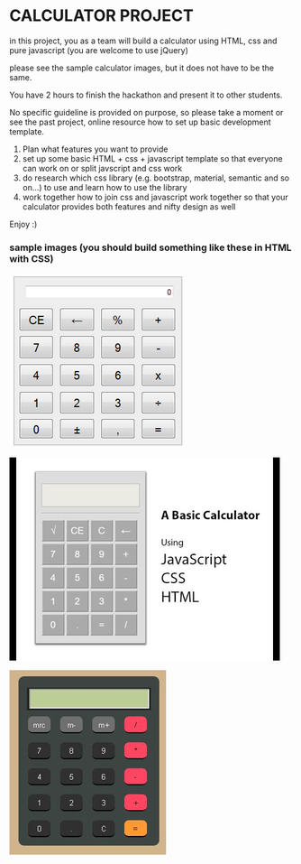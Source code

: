 # CALCULATOR PROJECT

in this project, you as a team will build a calculator using HTML, css and pure javascript (you are welcome to use jQuery)

please see the sample calculator images, but it does not have to be the same.

You have 2 hours to finish the hackathon and present it to other students.

No specific guideline is provided on purpose, so please take a moment or see the past project, online resource how to set up basic development template.

1. Plan what features you want to provide
2. set up some basic HTML + css + javascript template so that everyone can work on or split javscript and css work
3. do research which css library (e.g. bootstrap, material, semantic and so on...) to use and learn how to use the library
4. work together how to join css and javascript work together so that your calculator provides both features and nifty design as well

Enjoy :)

### sample images (you should build something like these in HTML with CSS)

![Alt text](./img/img_calculator_sample_01.png "sample calculator image")

![Alt text](./img/img_calculator_sample_03.jpg "sample calculator image")

![Alt text](./img/img_calculator_sample_02.JPG "sample calculator image")


